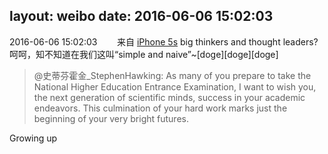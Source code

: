 layout: weibo
date: 2016-06-06 15:02:03
---
<meta name="referrer" content="no-referrer" />

2016-06-06 15:02:03  &nbsp;&nbsp;&nbsp;&nbsp;&nbsp;&nbsp; 来自 <a href="sinaweibo://customweibosource" rel="nofollow">iPhone 5s</a>
big thinkers and thought leaders? 呵呵，知不知道在我们这叫“simple and naive”~[doge][doge][doge]
>  @史蒂芬霍金_StephenHawking: As many of you prepare to take the National Higher Education Entrance Examination, I want to wish you, the next generation of scientific minds, success in your academic endeavors. This culmination of your hard work marks just the beginning of your very bright futures.

Growing up ​​​
